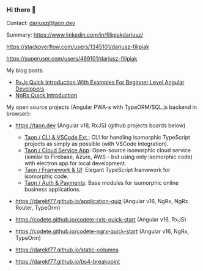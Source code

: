 ### Hi there 👋

Contact: dariusz@taon.dev 

Summary: https://www.linkedin.com/in/filipiakdariusz/

https://stackoverflow.com/users/1345101/dariusz-filipiak

https://superuser.com/users/469101/dariusz-filipiak

My blog posts:
- [RxJs Quick Introduction With Examples For Beginner Level Angular Developers](https://web.archive.org/web/20230329031539/https://codete.com/blog/rx-js-quick-introduction-with-examples-for-beginner-level-angular-developers)
- [NgRx Quick Introduction](https://web.archive.org/web/20230329031539/https://codete.com/blog/ngrx-quick-introduction)

My open source projects (Angular PWA-s with TypeORM/SQL.js backend in browser):
- https://taon.dev (Angular v18, RxJS) (github projects boards below)
  + [Taon / CLI & VSCode Ext ](https://github.com/users/darekf77/projects/6): CLI for handling isomorphic TypeScript projects as simply as possible (with VSCode integration).
  + [Taon / Cloud Service App](https://github.com/users/darekf77/projects/7): Open-source isomorphic cloud service (similar to Firebase, Azure, AWS - but using only isomorphic code) with electron app for local development.
  + [Taon / Framework & UI](https://github.com/users/darekf77/projects/4): Elegant TypeScript framework for isomorphic code.
  + [Taon / Auth & Payments](https://github.com/users/darekf77/projects/14): Base modules for isomorphic online business applications.
  
- https://darekf77.github.io/application-quiz (Angular v16, NgRx, NgRx Router, TypeOrm)
- https://codete.github.io/codete-rxjs-quick-start  (Angular v16, RxJS)
- https://codete.github.io/codete-ngrx-quick-start (Angular v16, NgRx, TypeOrm)
- https://darekf77.github.io/static-columns
- https://darekf77.github.io/bs4-breakpoint

<!--
**darekf77/darekf77** is a ✨ _special_ ✨ repository because its `README.md` (this file) appears on your GitHub profile.



Here are some ideas to get you started:

- 🔭 I’m currently working on ...
- 🌱 I’m currently learning ...
- 👯 I’m looking to collaborate on ...
- 🤔 I’m looking for help with ...
- 💬 Ask me about ...
- 📫 How to reach me: ...
- 😄 Pronouns: ...
- ⚡ Fun fact: ...



<p align="center">
  <a href= "https://github.com/anuraghazra/github-readme-stats"><img src="https://github-readme-stats.vercel.app/api?username=darekf77&count_private=true&theme=tokyonight&include_all_commits=true&show_icons=true" /></a>
  
</p>
-->
